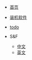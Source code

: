 <!-- _navbar.md -->
*  [首页](/)
*  [装机软件](/soft)
*  [todo](/todo)


* S&F
  * [中文](/game/learningsf)
  * [英文](/game/en/learningsf)

